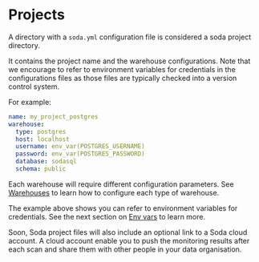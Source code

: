 # Projects

A directory with a `soda.yml` configuration file is considered a soda 
project directory.

It contains the project name and the warehouse configurations.
Note that we encourage to refer to environment variables for credentials 
in the configurations files as those files are typically checked into a 
version control system. 

For example:
```yaml
name: my_project_postgres
warehouse:
  type: postgres
  host: localhost
  username: env_var(POSTGRES_USERNAME)
  password: env_var(POSTGRES_PASSWORD)
  database: sodasql
  schema: public
```

Each warehouse will require different configuration parameters.
See [Warehouses](warehouses.md) to learn how to configure each 
type of warehouse. 

The example above shows you can refer to environment variables for 
credentials.  See the next section on [Env vars](env_vars.md) to learn more. 

Soon, Soda project files will also include an optional 
link to a Soda cloud account.  A cloud account enable you to push the monitoring 
results after each scan and share them with other people in your data organisation.
